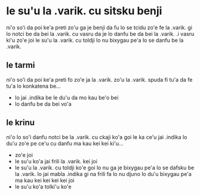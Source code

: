 # le su'u la .varik. cu sitsku benji
ni'o so'i da poi ke'a preti zo'u ga je benji da fu lo se tcidu zo'e fe la .varik. gi lo notci be da bei la .varik. cu vasru da je lo danfu be da bei la .varik.  .i  vasru ki'u zo'e joi le su'u la .varik. cu toldji lo nu bixygau pe'a lo se danfu be la .varik.

## le tarmi
ni'o so'i da poi ke'a preti fo zo'e ja la .varik. zo'u la .varik. spuda fi tu'a da fe tu'a lo konkatena be...

* lo jai .indika be le du'u da mo kau be'o bei
* lo danfu be da bei vo'a 

## le krinu
ni'o lo so'i danfu notci be la .varik. cu ckaji ko'a goi le ka ce'u jai .indika lo du'u zo'e pe ce'u cu danfu ma kau kei kei ki'u...

* zo'e joi
* le su'u ko'a jai frili la .varik. kei joi
* le su'u la .varik. cu toldji ko'e goi lo nu ga je bixygau pe'a lo se dafsku be la .varik. lo jai mabla .indika gi na frili fa lo nu djuno lo du'u bixygau pe'a ma kau kei kei kei kei joi
* le su'u ko'a tolki'u ko'e
